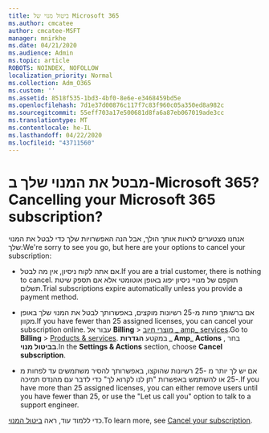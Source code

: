 ```yaml
---
title: ביטול מנוי של Microsoft 365
ms.author: cmcatee
author: cmcatee-MSFT
manager: mnirkhe
ms.date: 04/21/2020
ms.audience: Admin
ms.topic: article
ROBOTS: NOINDEX, NOFOLLOW
localization_priority: Normal
ms.collection: Adm_O365
ms.custom: ''
ms.assetid: 8518f535-1bd3-4bf0-8e6e-e3468459bd5e
ms.openlocfilehash: 7d1e37d00876c117f7c83f960c05a350ed8a982c
ms.sourcegitcommit: 55eff703a17e500681d8fa6a87eb067019ade3cc
ms.translationtype: MT
ms.contentlocale: he-IL
ms.lasthandoff: 04/22/2020
ms.locfileid: "43711560"
---
```

# <a name="cancelling-your-microsoft-365-subscription"></a><span data-ttu-id="b2c56-102">מבטל את המנוי שלך ב-Microsoft 365?</span><span class="sxs-lookup"><span data-stu-id="b2c56-102">Cancelling your Microsoft 365 subscription?</span></span>

<span data-ttu-id="b2c56-103">אנחנו מצטערים לראות אותך הולך, אבל הנה האפשרויות שלך כדי לבטל את המנוי שלך:</span><span class="sxs-lookup"><span data-stu-id="b2c56-103">We're sorry to see you go, but here are your options to cancel your subscription:</span></span>
  
- <span data-ttu-id="b2c56-104">אם אתה לקוח ניסיון, אין מה לבטל.</span><span class="sxs-lookup"><span data-stu-id="b2c56-104">If you are a trial customer, there is nothing to cancel.</span></span> <span data-ttu-id="b2c56-105">תוקפם של מנויי ניסיון יפוג באופן אוטומטי אלא אם תספק שיטת תשלום.</span><span class="sxs-lookup"><span data-stu-id="b2c56-105">Trial subscriptions expire automatically unless you provide a payment method.</span></span>

- <span data-ttu-id="b2c56-106">אם ברשותך פחות מ-25 רשיונות מוקצים, באפשרותך לבטל את המנוי שלך באופן מקוון.</span><span class="sxs-lookup"><span data-stu-id="b2c56-106">If you have fewer than 25 assigned licenses, you can cancel your subscription online.</span></span> <span data-ttu-id="b2c56-107">עבור אל **Billing** \> [מוצרי חיוב _ amp_ services](https://go.microsoft.com/fwlink/p/?linkid=842054).</span><span class="sxs-lookup"><span data-stu-id="b2c56-107">Go to **Billing** \> [Products & services](https://go.microsoft.com/fwlink/p/?linkid=842054).</span></span> <span data-ttu-id="b2c56-108">במקטע **הגדרות _ Amp_ Actions** , בחר **בביטול מנוי**.</span><span class="sxs-lookup"><span data-stu-id="b2c56-108">In the **Settings & Actions** section, choose **Cancel subscription**.</span></span>

- <span data-ttu-id="b2c56-109">אם יש לך יותר מ -25 רשיונות שהוקצו, באפשרותך להסיר משתמשים עד לפחות מ -25 או להשתמש באפשרות "תן לנו לקרוא לך" כדי לדבר עם מהנדס תמיכה.</span><span class="sxs-lookup"><span data-stu-id="b2c56-109">If you have more than 25 assigned licenses, you can either remove users until you have fewer than 25, or use the "Let us call you" option to talk to a support engineer.</span></span>

<span data-ttu-id="b2c56-110">כדי ללמוד עוד, ראה [ביטול המנוי](https://docs.microsoft.com/office365/admin/subscriptions-and-billing/cancel-your-subscription).</span><span class="sxs-lookup"><span data-stu-id="b2c56-110">To learn more, see [Cancel your subscription](https://docs.microsoft.com/office365/admin/subscriptions-and-billing/cancel-your-subscription).</span></span>